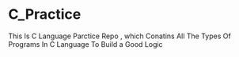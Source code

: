 # C_Practice
This Is C Language Parctice Repo , which Conatins All The Types Of Programs In C  Language To Build a Good  Logic
